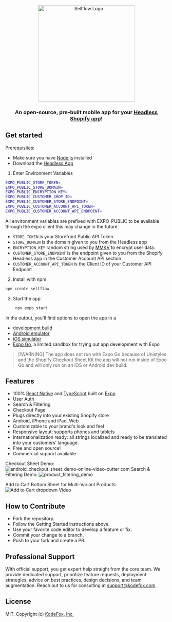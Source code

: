 <p align="center">
<img width="300" alt="Sellflow Logo" src="https://user-images.githubusercontent.com/369384/73599036-f5cfcf00-44f3-11ea-9696-91e9c56b6e49.png">
</p>
<h3 align="center">An open-source, pre-built mobile app for your <a href="https://www.shopify.com/plus/solutions/headless-commerce">Headless Shopify app</a>!</h3>

## Get started
Prerequisites:

- Make sure you have [Node.js](https://nodejs.org) installed
- Download the [Headless App](https://apps.shopify.com/headless)
1. Enter Environment Variables
  ```bash
  EXPO_PUBLIC_STORE_TOKEN=
  EXPO_PUBLIC_STORE_DOMAIN=
  EXPO_PUBLIC_ENCRYPTION_KEY=
  EXPO_PUBLIC_CUSTOMER_SHOP_ID=
  EXPO_PUBLIC_CUSTOMER_STORE_ENDPOINT=
  EXPO_PUBLIC_CUSTOMER_ACCOUNT_API_TOKEN=
  EXPO_PUBLIC_CUSTOMER_ACCOUNT_API_ENDPOINT=
  ```
  All environment variables are prefixed with EXPO_PUBLIC to be available through the expo client this may change in the future.
  - `STORE_TOKEN` is your Storefront Public API Token
  - `STORE_DOMAIN` is the domain given to you from the Headless app
  - `ENCRYPTION_KEY` random string used by [MMKV](https://github.com/mrousavy/react-native-mmkv) to encrypt user data.
  - `CUSTOMER_STORE_ENDPOINT` is the endpoint given to you from the Shopify Headless app in the Customer Account API section
  - `CUSTOMER_ACCOUNT_API_TOKEN` is the Client ID of your Customer API Endpoint

2. Install with npm
  ```bash
  npm create sellflow
  ```

3. Start the app

   ```bash
    npx expo start
   ```

In the output, you'll find options to open the app in a

- [development build](https://docs.expo.dev/develop/development-builds/introduction/)
- [Android emulator](https://docs.expo.dev/workflow/android-studio-emulator/)
- [iOS simulator](https://docs.expo.dev/workflow/ios-simulator/)
- [Expo Go](https://expo.dev/go), a limited sandbox for trying out app development with Expo

> [!WARNING] The app does not run with Expo Go because of Unistyles and the Shopify Checkout Sheet Kit the app will not run inside of Expo Go and will only run on an iOS or Android dev build.

## Features

- 100% [React Native](https://facebook.github.io/react-native/) and [TypeScript](http://typescriptlang.org) built on [Expo](https://expo.io)
- User Auth
- Search & Filtering
- Checkout Page
- Plugs directly into your existing Shopify store
- Android, iPhone and iPad, Web
- Customizable to your brand's look and feel
- Responsive layout: supports phones and tablets
- Internationalization ready: all strings localized and ready to be translated into your customers' language.
- Free and open source!
- Commercial support available

Checkout Sheet Demo:
![android_checkout_sheet_demo-_online-video-cutter com_](https://github.com/user-attachments/assets/b71ed105-011a-4508-8d7e-293f161aec33)
Search & Filtering Demo:
![product_filtering_demo](https://github.com/user-attachments/assets/f69d6483-f9a4-44f9-a09e-0a818f81f4af)

Add to Cart Bottom Sheet for Multi-Variant Products:
![Add to Cart dropdown Video](https://github.com/user-attachments/assets/b97841e9-e54f-4c25-82d1-1035260c3477)


## How to Contribute

- Fork the repository.
- Follow the Getting Started instructions above.
- Use your favorite code editor to develop a feature or fix.
- Commit your change to a branch.
- Push to your fork and create a PR.


## Professional Support

With official support, you get expert help straight from the core team. We provide dedicated support, prioritize feature requests, deployment strategies, advice on best practices, design decisions, and team augmentation. Reach out to us for consulting at support@kodefox.com.

## License

MIT. Copyright (c) [KodeFox, Inc.](https://github.com/kodefox)
